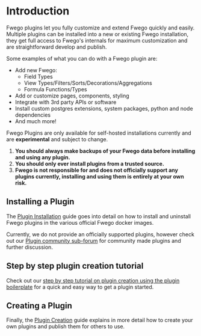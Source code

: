 # Introduction

Fwego plugins let you fully customize and extend Fwego quickly and easily. Multiple
plugins can be installed into a new or existing Fwego installation, they get full
access to Fwego's internals for maximum customization and are straightforward develop
and publish.

Some examples of what you can do with a Fwego plugin are:

* Add new Fwego:
    * Field Types
    * View Types/Filters/Sorts/Decorations/Aggregations
    * Formula Functions/Types
* Add or customize pages, components, styling
* Integrate with 3rd party APIs or software
* Install custom postgres extensions, system packages, python and node dependencies
* And much more!

Fwego Plugins are only available for self-hosted installations currently and are 
**experimental** and subject to change.

1. **You should always make backups of your Fwego data before installing and using any
   plugin.**
2. **You should only ever install plugins from a trusted source.**
3. **Fwego is not responsible for and does not officially support any plugins
   currently, installing and using them is entirely at your own risk.**

## Installing a Plugin

The [Plugin Installation](./installation.md) guide goes into detail on how to install
and uninstall Fwego plugins in the various official Fwego docker images.

Currently, we do not provide an officially supported plugins, however check out our
[Plugin community sub-forum](https://community.fwego.io/c/plugins/17) for community
made plugins and further discussion.

## Step by step plugin creation tutorial

Check out
our [step by step tutorial on plugin creation using the plugin boilerplate](./boilerplate.md)
for a quick and easy way to get a plugin started.

## Creating a Plugin

Finally, the [Plugin Creation](./creation.md) guide explains in more detail how to
create your own plugins and publish them for others to use.

